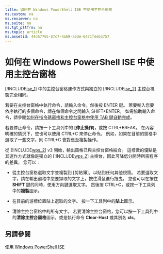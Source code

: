 ```yaml
---
title: 如何在 Windows PowerShell ISE 中使用主控台窗格
ms.custom: na
ms.reviewer: na
ms.suite: na
ms.tgt_pltfrm: na
ms.topic: article
ms.assetid: 44d67705-87c7-4a69-a53e-6471fdebb757
---
```

# 如何在 Windows PowerShell ISE 中使用主控台窗格
[!INCLUDE[ise_1](../Token/ise_1_md.md)] 中的主控台窗格運作方式與獨立的 [!INCLUDE[ise_2](../Token/ise_2_md.md)] 主控台視窗完全相同。

若要在主控台窗格中執行命令，請輸入命令，然後按 ENTER 鍵。 若要輸入您要依序執行的多個命令，請在每個命令之間輸入 SHIFT+ENTER。 如需協助輸入命令，請參閱[如何在指令碼窗格和主控台窗格中使用 TAB 鍵自動完成](../Topic/How-to-Use-Tab-Completion-in-the-Script-Pane-and-Console-Pane.md)。

若要停止命令，請按一下工具列中的 **[停止操作]**，或按 CTRL+BREAK。 在內容明確的情況下，您也可以使用 CTRL+C 來停止命令。 例如，如果在目前的窗格中選取了一些文字，則 CTRL+C 會對應至複製操作。

從 [!INCLUDE[wps_2](../Token/wps_2_md.md)] v3 開始，輸出窗格已與主控台窗格結合。 這樣做的優點是其運作方式就像是獨立的 [!INCLUDE[wps_2](../Token/wps_2_md.md)] 主控台，因此可降低分開時所需程序的差異。 您可以：

-   從主控台窗格選取文字並複製到 [剪貼簿]，以貼到任何其他視窗。 若要選取文字，請在輸出窗格中您要擷取的文字上，按住滑鼠進行拖曳。 您也可以在按住 **SHIFT** 鍵的同時，使用方向鍵選取文字。 然後按 CTRL+C，或按一下工具列中的**複製**圖示。

-   在目前的游標位置貼上選取的文字。 按一下工具列中的**貼上**圖示。

-   清除主控台窗格中的所有文字。 若要清除主控台窗格，您可以按一下工具列中的**清除主控台窗格**圖示，或是執行命令 **Clear-Host** 或其別名 **cls**。

## 另請參閱
[使用 Windows PowerShell ISE](../Topic/Using-the-Windows-PowerShell-ISE.md)



<!--HONumber=Apr16_HO1-->


